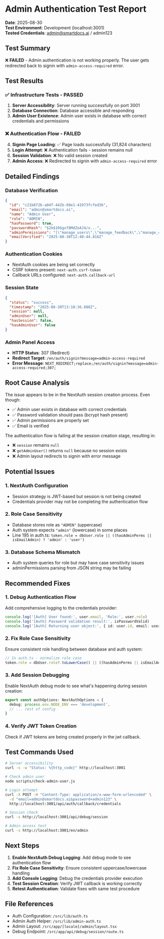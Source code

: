 # Admin Authentication Test Report

**Date**: 2025-08-30  
**Test Environment**: Development (localhost:3001)  
**Tested Credentials**: admin@smartdocs.ai / admin123  

## Test Summary

❌ **FAILED** - Admin authentication is not working properly. The user gets redirected back to signin with `admin-access-required` error.

## Test Results

### ✅ Infrastructure Tests - PASSED
1. **Server Accessibility**: Server running successfully on port 3001
2. **Database Connection**: Database accessible and responding
3. **Admin User Existence**: Admin user exists in database with correct credentials and permissions

### ❌ Authentication Flow - FAILED
4. **Signin Page Loading**: ✅ Page loads successfully (31,824 characters)
5. **Login Attempt**: ❌ Authentication fails - session remains null
6. **Session Validation**: ❌ No valid session created
7. **Admin Access**: ❌ Redirected to signin with `admin-access-required` error

## Detailed Findings

### Database Verification
```json
{
  "id": "c21b8f2b-a04f-442b-89e1-41973fcfed36",
  "email": "admin@smartdocs.ai",
  "name": "Admin User", 
  "role": "ADMIN",
  "hasPassword": true,
  "passwordHash": "$2b$10$gxf8MdZoAJ4/x...",
  "adminPermissions": "[\"manage_users\",\"manage_feedback\",\"manage_content\",\"manage_subscriptions\",\"view_analytics\",\"manage_settings\"]",
  "emailVerified": "2025-08-30T12:40:44.816Z"
}
```

### Authentication Cookies
- NextAuth cookies are being set correctly
- CSRF tokens present: `next-auth.csrf-token`
- Callback URLs configured: `next-auth.callback-url`

### Session State
```json
{
  "status": "success",
  "timestamp": "2025-08-30T13:10:36.888Z", 
  "session": null,
  "adminUser": null,
  "hasSession": false,
  "hasAdminUser": false
}
```

### Admin Panel Access
- **HTTP Status**: 307 (Redirect)
- **Redirect Target**: `/en/auth/signin?message=admin-access-required`
- **Error Message**: `NEXT_REDIRECT;replace;/en/auth/signin?message=admin-access-required;307;`

## Root Cause Analysis

The issue appears to be in the NextAuth session creation process. Even though:
- ✅ Admin user exists in database with correct credentials
- ✅ Password validation should pass (bcrypt hash present)
- ✅ Admin permissions are properly set
- ✅ Email is verified

The authentication flow is failing at the session creation stage, resulting in:
- ❌ `session` remains `null`
- ❌ `getAdminUser()` returns `null` because no session exists
- ❌ Admin layout redirects to signin with error message

## Potential Issues

### 1. NextAuth Configuration
- Session strategy is JWT-based but session is not being created
- Credentials provider may not be completing the authentication flow

### 2. Role Case Sensitivity
- Database stores role as `"ADMIN"` (uppercase)
- Auth system expects `"admin"` (lowercase) in some places
- Line 195 in auth.ts: `token.role = dbUser.role || ((hasAdminPerms || isEmailAdmin) ? 'admin' : 'user')`

### 3. Database Schema Mismatch
- Auth system queries for role but may have case sensitivity issues
- adminPermissions parsing from JSON string may be failing

## Recommended Fixes

### 1. Debug Authentication Flow
Add comprehensive logging to the credentials provider:
```typescript
console.log('[Auth] User found:', user.email, 'Role:', user.role)
console.log('[Auth] Password validation result:', isPasswordValid)
console.log('[Auth] Returning user object:', { id: user.id, email: user.email, name: user.name })
```

### 2. Fix Role Case Sensitivity
Ensure consistent role handling between database and auth system:
```typescript
// In auth.ts - normalize role case
token.role = dbUser.role?.toLowerCase() || ((hasAdminPerms || isEmailAdmin) ? 'admin' : 'user')
```

### 3. Add Session Debugging
Enable NextAuth debug mode to see what's happening during session creation:
```typescript
export const authOptions: NextAuthOptions = {
  debug: process.env.NODE_ENV === 'development',
  // ... rest of config
}
```

### 4. Verify JWT Token Creation
Check if JWT tokens are being created properly in the jwt callback.

## Test Commands Used

```bash
# Server accessibility
curl -s -w "Status: %{http_code}" http://localhost:3001

# Check admin user  
node scripts/check-admin-user.js

# Login attempt
curl -X POST -H "Content-Type: application/x-www-form-urlencoded" \
  -d "email=admin@smartdocs.ai&password=admin123" \
  http://localhost:3001/api/auth/callback/credentials

# Session check
curl -s http://localhost:3001/api/debug/session

# Admin access test
curl -s http://localhost:3001/en/admin
```

## Next Steps

1. **Enable NextAuth Debug Logging**: Add debug mode to see authentication flow
2. **Fix Role Case Sensitivity**: Ensure consistent uppercase/lowercase handling
3. **Add Console Logging**: Debug the credentials provider execution
4. **Test Session Creation**: Verify JWT callback is working correctly
5. **Retest Authentication**: Validate fixes with same test procedure

## File References

- Auth Configuration: `/src/lib/auth.ts`
- Admin Auth Helper: `/src/lib/admin-auth.ts` 
- Admin Layout: `/src/app/[locale]/admin/layout.tsx`
- Debug Endpoint: `/src/app/api/debug/session/route.ts`